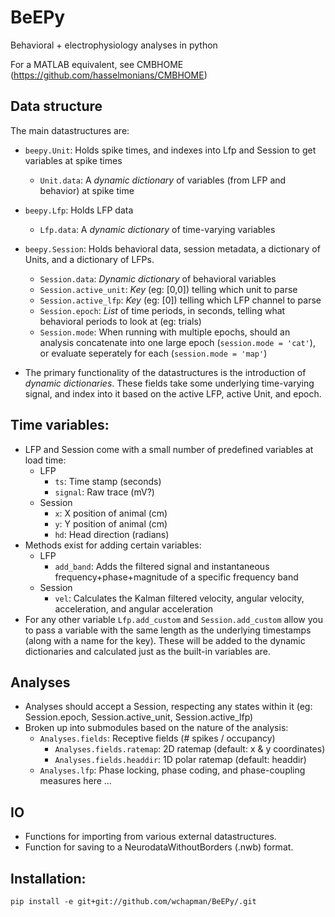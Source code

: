 # BeEPy
Behavioral + electrophysiology analyses in python

For a MATLAB equivalent, see CMBHOME (https://github.com/hasselmonians/CMBHOME)

## Data structure
The main datastructures are:
- `beepy.Unit`: Holds spike times, and indexes into Lfp and Session to get variables at spike times
  - `Unit.data`: A *dynamic dictionary* of variables (from LFP and behavior) at spike time
- `beepy.Lfp`: Holds LFP data
  - `Lfp.data`: A *dynamic dictionary* of time-varying variables
- `beepy.Session`: Holds behavioral data, session metadata, a dictionary of Units, and a dictionary of LFPs. 
  - `Session.data`: *Dynamic dictionary* of behavioral variables
  - `Session.active_unit`: *Key* (eg: [0,0]) telling which unit to parse
  - `Session.active_lfp`: *Key* (eg: [0]) telling which LFP channel to parse
  - `Session.epoch`: *List* of time periods, in seconds, telling what behavioral periods to look at (eg: trials)
  - `Session.mode`: When running with multiple epochs, should an analysis concatenate into one large epoch (`session.mode = 'cat'`), or evaluate seperately for each (`session.mode = 'map'`)

- The primary functionality of the datastructures is the introduction of *dynamic dictionaries*. These fields take some underlying time-varying signal, and index into it based on the active LFP, active Unit, and epoch.

## Time variables:
- LFP and Session come with a small number of predefined variables at load time:
  - LFP
    - `ts`: Time stamp (seconds)
    - `signal`: Raw trace (mV?)
  - Session
    - `x`: X position of animal (cm)
    - `y`: Y position of animal (cm)
    - `hd`: Head direction (radians)
- Methods exist for adding certain variables:
  - LFP
    - `add_band`: Adds the filtered signal and instantaneous frequency+phase+magnitude of a specific frequency band
  - Session
    - `vel`: Calculates  the Kalman filtered velocity, angular velocity, acceleration, and angular acceleration
- For any other variable `Lfp.add_custom` and `Session.add_custom` allow you to pass a variable with the same length as the underlying timestamps (along with a name for the key). These will be added to the dynamic dictionaries and calculated just as the built-in variables are.

## Analyses
- Analyses should accept a Session, respecting any states within it (eg: Session.epoch, Session.active_unit, Session.active_lfp)
- Broken up into submodules based on the nature of the analysis:
  - `Analyses.fields`: Receptive fields (# spikes / occupancy)
    - `Analyses.fields.ratemap`: 2D ratemap (default: x & y coordinates)
    - `Analyses.fields.headdir`: 1D polar ratemap (default: headdir)
  - `Analyses.lfp`: Phase locking, phase coding, and phase-coupling measures here ...

## IO
- Functions for importing from various external datastructures.
- Function for saving to a NeurodataWithoutBorders (.nwb) format.

## Installation:
`pip install -e git+git://github.com/wchapman/BeEPy/.git`
